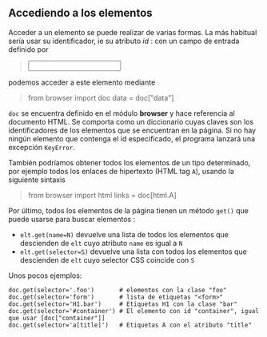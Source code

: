 Accediendo a los elementos
--------------------------

Acceder a un elemento se puede realizar de varias formas. La más habitual sería usar su identificador, ie su atributo _id_ : con un campo de entrada definido por

>    <input id="data">

podemos acceder a este elemento mediante

>    from browser import doc
>    data = doc["data"]

`doc` se encuentra definido en el módulo **browser** y hace referencia al documento HTML. Se comporta como un diccionario cuyas claves son los identificadores de los elementos que se encuentran en la página. Si no hay ningún elemento que contenga el id especificado, el programa lanzará una excepción `KeyError`.

También podríamos obtener todos los elementos de un tipo determinado, por ejemplo todos los enlaces de hipertexto (HTML tag `A`), usando la siguiente sintaxis

>    from browser import html
>    links = doc[html.A]

Por último, todos los elementos de la página tienen un método `get()` que puede usarse para buscar elementos :
 - `elt.get(name=N)` devuelve una lista de todos los elementos que descienden de `elt` cuyo atributo `name` es igual a `N`
 - `elt.get(selector=S)` devuelve una lista con todos los elementos que descienden de `elt` cuyo selector CSS coincide con `S`

Unos pocos ejemplos:

    doc.get(selector='.foo')       # elementos con la clase "foo"
    doc.get(selector='form')       # lista de etiquetas "<form>"
    doc.get(selector='H1.bar')     # Etiquetas H1 con la clase "bar"
    doc.get(selector='#container') # El elemento con id "container", igual que usar [doc["container"]]
    doc.get(selector='a[title]')   # Etiquetas A con el atributo "title"
